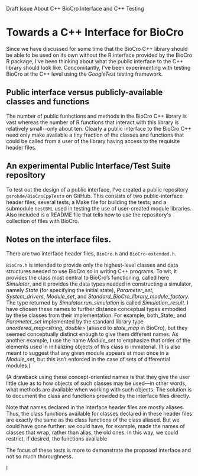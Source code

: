 Draft Issue About C++ BioCro Interface and C++ Testing


# Towards a C++ Interface for BioCro

Since we have discussed for some time that the BioCro C++ library should be able to be used on its own without the R interface provided by the BioCro R package, I've been thinking about what the public interface to the C++ library should look like.  Concomitantly, I've been experimenting with testing BioCro at the C++ level using the _GoogleTest_ testing framework.

## Public interface versus publicly-available classes and functions

The number of public funhctions and methods in the BioCro C++ library is vast whereas the number of R functions that interact with this library is relatively small--only about ten.  Clearly a public interface to the BioCro C++ need only make available a tiny fraction of the classes and functions that could be called from a user of the library having access to the requisite header files.

## An experimental Public Interface/Test Suite repository

To test out the design of a public interface, I've created a public repository `gsrohde/BioCroCppTests` on GitHub.  This consists of two public-interface header files, several tests, a Make file for building the tests, and a submodule `testBML` used in testing the use of user-created module libraries.  Also included is a README file that tells how to use the repository's collection of files with BioCro.

## Notes on the interface files.

There are two interface header files, `BioCro.h` and `BioCro-extended.h`.

`BioCro.h` is intended to provide only the highest-level classes and data structures needed to use BioCro.so in writing C++ programs.  To wit, it provides the class most central to BioCro’s functioning, called here _Simulator_, and it provides the data types needed in constructing a simulator, namely _State_ (for specifying the initial state), _Parameter_set_, _System_drivers_, _Module_set_, and _Standard_BioCro_library_module_factory_.  The type returned by _Simulator.run_simulation_ is called _Simulation_result_.  I have chosen these names to further distance conceptual types embodied by these classes from their implementation.  For example, both_State_ and _Parameter_set_ implemented by the standard library type _unordered_map<string, double>_ (aliased to _state_map_ in BioCro), but they seemed conceptually distinct enough to give them different names.  As another example, I use the name _Module_set_ to emphasize that order of the elements used in initializing objects of this class is immaterial.  (It is also meant to suggest that any given module appears at most once in a _Module_set_, but this isn’t enforced in the case of sets of differential modules.)

(A drawback using these concept-oriented names is that they give the user little clue as to how objects of such classes may be used—in other words, what methods are available when working with such objects.  The solution is to document the class and functions provided by the interface files directly.

Note that names declared in the interface header files are mostly aliases.  Thus, the class functions available for classes declared in these header files are exactly the same as the class functions of the class aliased.  But we could have gone further: we could have, for example, made the names of classes that wrap, rather than alias, the old ones.  In this way, we could restrict, if desired, the functions available









The focus of these tests is more to demonstrate the proposed interface and not so much thoroughness.


I